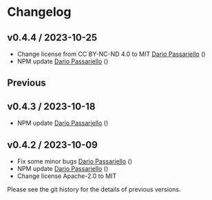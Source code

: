 # Changelog

## v0.4.4 / 2023-10-25

- Change license from CC BY-NC-ND 4.0 to MIT [Dario Passariello](https://github.com/passariello) ()
- NPM update [Dario Passariello](https://github.com/passariello) ()

## Previous

## v0.4.3 / 2023-10-18

- NPM update [Dario Passariello](https://github.com/passariello) ()

## v0.4.2 / 2023-10-09

- Fix some minor bugs [Dario Passariello](https://github.com/passariello) ()
- NPM update [Dario Passariello](https://github.com/passariello) ()
- Change license Apache-2.0 to MIT

Please see the git history for the details of previous versions.
